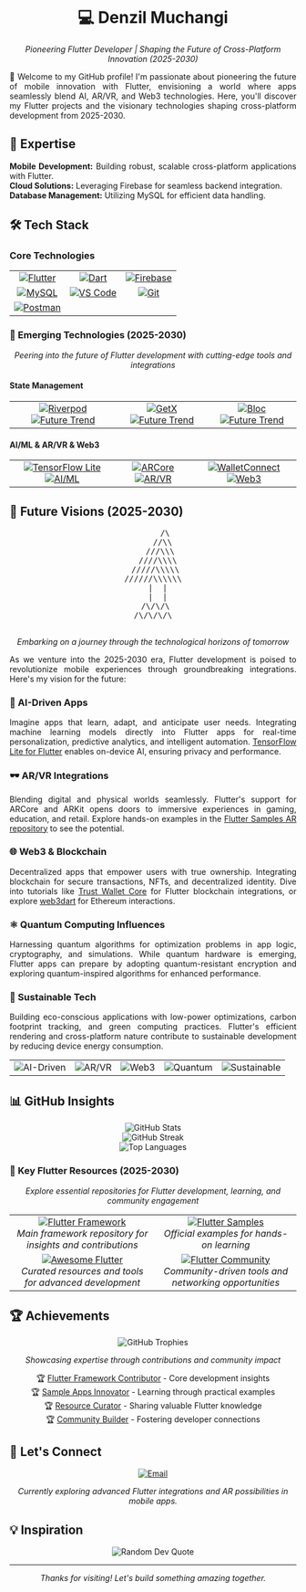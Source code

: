 <div align="center">
  <h1>💻 Denzil Muchangi</h1>
  <p><em>Pioneering Flutter Developer | Shaping the Future of Cross-Platform Innovation (2025-2030)</em></p>
</div>

<div align="justify">
  <p>👋 Welcome to my GitHub profile! I'm passionate about pioneering the future of mobile innovation with Flutter, envisioning a world where apps seamlessly blend AI, AR/VR, and Web3 technologies. Here, you'll discover my Flutter projects and the visionary technologies shaping cross-platform development from 2025-2030.</p>
</div>

## 🌟 Expertise
<div align="justify">
  <p><strong>Mobile Development:</strong> Building robust, scalable cross-platform applications with Flutter.<br>
  <strong>Cloud Solutions:</strong> Leveraging Firebase for seamless backend integration.<br>
  <strong>Database Management:</strong> Utilizing MySQL for efficient data handling.</p>
</div>

## 🛠️ Tech Stack

### Core Technologies
<table align="center">
  <tr>
    <td align="center">
      <a href="https://flutter.dev"><img src="https://img.shields.io/badge/Flutter-%2302569B.svg?style=for-the-badge&logo=Flutter&logoColor=white" alt="Flutter"/></a>
    </td>
    <td align="center">
      <a href="https://dart.dev"><img src="https://img.shields.io/badge/dart-%230175C2.svg?style=for-the-badge&logo=dart&logoColor=white" alt="Dart"/></a>
    </td>
    <td align="center">
      <a href="https://firebase.google.com"><img src="https://img.shields.io/badge/firebase-%23039BE5.svg?style=for-the-badge&logo=firebase" alt="Firebase"/></a>
    </td>
  </tr>
  <tr>
    <td align="center">
      <a href="https://www.mysql.com"><img src="https://img.shields.io/badge/mysql-4479A1.svg?style=for-the-badge&logo=mysql&logoColor=white" alt="MySQL"/></a>
    </td>
    <td align="center">
      <a href="https://code.visualstudio.com"><img src="https://img.shields.io/badge/Visual%20Studio%20Code-0078d4.svg?style=for-the-badge&logo=visual-studio-code&logoColor=white" alt="VS Code"/></a>
    </td>
    <td align="center">
      <a href="https://git-scm.com"><img src="https://img.shields.io/badge/git-%23F05033.svg?style=for-the-badge&logo=git&logoColor=white" alt="Git"/></a>
    </td>
  </tr>
  <tr>
    <td align="center">
      <a href="https://www.postman.com"><img src="https://img.shields.io/badge/Postman-FF6C37?style=for-the-badge&logo=postman&logoColor=white" alt="Postman"/></a>
    </td>
    <td align="center"></td>
    <td align="center"></td>
  </tr>
</table>

### 🚀 Emerging Technologies (2025-2030)
<div align="center">
  <p><em>Peering into the future of Flutter development with cutting-edge tools and integrations</em></p>
</div>

#### State Management
<table align="center">
  <tr>
    <td align="center">
      <a href="https://riverpod.dev"><img src="https://img.shields.io/badge/Riverpod-000000?style=for-the-badge&logo=flutter&logoColor=white" alt="Riverpod"/> <img src="https://img.shields.io/badge/2025--2030-FF6B6B?style=flat-square&logo=rocket&logoColor=white" alt="Future Trend"/></a>
    </td>
    <td align="center">
      <a href="https://pub.dev/packages/get"><img src="https://img.shields.io/badge/GetX-8B5CF6?style=for-the-badge&logo=flutter&logoColor=white" alt="GetX"/> <img src="https://img.shields.io/badge/2025--2030-FF6B6B?style=flat-square&logo=rocket&logoColor=white" alt="Future Trend"/></a>
    </td>
    <td align="center">
      <a href="https://bloclibrary.dev"><img src="https://img.shields.io/badge/Bloc-42A5F5?style=for-the-badge&logo=flutter&logoColor=white" alt="Bloc"/> <img src="https://img.shields.io/badge/2025--2030-FF6B6B?style=flat-square&logo=rocket&logoColor=white" alt="Future Trend"/></a>
    </td>
  </tr>
</table>

#### AI/ML & AR/VR & Web3
<table align="center">
  <tr>
    <td align="center">
      <a href="https://www.tensorflow.org/lite"><img src="https://img.shields.io/badge/TensorFlow%20Lite-FF6F00?style=for-the-badge&logo=tensorflow&logoColor=white" alt="TensorFlow Lite"/> <img src="https://img.shields.io/badge/AI/ML-00D4FF?style=flat-square&logo=brain&logoColor=white" alt="AI/ML"/></a>
    </td>
    <td align="center">
      <a href="https://developers.google.com/ar"><img src="https://img.shields.io/badge/ARCore-4285F4?style=for-the-badge&logo=google&logoColor=white" alt="ARCore"/> <img src="https://img.shields.io/badge/AR/VR-9C27B0?style=flat-square&logo=vr&logoColor=white" alt="AR/VR"/></a>
    </td>
    <td align="center">
      <a href="https://walletconnect.com"><img src="https://img.shields.io/badge/WalletConnect-3B99FC?style=for-the-badge&logo=walletconnect&logoColor=white" alt="WalletConnect"/> <img src="https://img.shields.io/badge/Web3-627EEA?style=flat-square&logo=ethereum&logoColor=white" alt="Web3"/></a>
    </td>
  </tr>
</table>

## 🚀 Future Visions (2025-2030)

<div align="center">
  <pre>
     /\
    //\\
   ///\\\
  ////\\\\
 /////\\\\\
//////\\\\\\
  |  |
  |  |
 /\/\/\
/\/\/\/\
  </pre>
  <p><em>Embarking on a journey through the technological horizons of tomorrow</em></p>
</div>

<div align="justify">
  <p>As we venture into the 2025-2030 era, Flutter development is poised to revolutionize mobile experiences through groundbreaking integrations. Here's my vision for the future:</p>

  <h3>🤖 AI-Driven Apps</h3>
  <p>Imagine apps that learn, adapt, and anticipate user needs. Integrating machine learning models directly into Flutter apps for real-time personalization, predictive analytics, and intelligent automation. <a href="https://pub.dev/packages/tflite_flutter">TensorFlow Lite for Flutter</a> enables on-device AI, ensuring privacy and performance.</p>

  <h3>🕶️ AR/VR Integrations</h3>
  <p>Blending digital and physical worlds seamlessly. Flutter's support for ARCore and ARKit opens doors to immersive experiences in gaming, education, and retail. Explore hands-on examples in the <a href="https://github.com/flutter/samples/tree/main/experimental/3d">Flutter Samples AR repository</a> to see the potential.</p>

  <h3>🌐 Web3 & Blockchain</h3>
  <p>Decentralized apps that empower users with true ownership. Integrating blockchain for secure transactions, NFTs, and decentralized identity. Dive into tutorials like <a href="https://github.com/trustwallet/wallet-core">Trust Wallet Core</a> for Flutter blockchain integrations, or explore <a href="https://pub.dev/packages/web3dart">web3dart</a> for Ethereum interactions.</p>

  <h3>⚛️ Quantum Computing Influences</h3>
  <p>Harnessing quantum algorithms for optimization problems in app logic, cryptography, and simulations. While quantum hardware is emerging, Flutter apps can prepare by adopting quantum-resistant encryption and exploring quantum-inspired algorithms for enhanced performance.</p>

  <h3>🌱 Sustainable Tech</h3>
  <p>Building eco-conscious applications with low-power optimizations, carbon footprint tracking, and green computing practices. Flutter's efficient rendering and cross-platform nature contribute to sustainable development by reducing device energy consumption.</p>

  <div align="center">
    <table>
      <tr>
        <td align="center">
          <img src="https://img.shields.io/badge/AI--Driven-FF6B6B?style=for-the-badge&logo=brain&logoColor=white" alt="AI-Driven"/>
        </td>
        <td align="center">
          <img src="https://img.shields.io/badge/AR/VR-9C27B0?style=for-the-badge&logo=vr&logoColor=white" alt="AR/VR"/>
        </td>
        <td align="center">
          <img src="https://img.shields.io/badge/Web3-627EEA?style=for-the-badge&logo=ethereum&logoColor=white" alt="Web3"/>
        </td>
        <td align="center">
          <img src="https://img.shields.io/badge/Quantum-00D4FF?style=for-the-badge&logo=atom&logoColor=white" alt="Quantum"/>
        </td>
        <td align="center">
          <img src="https://img.shields.io/badge/Sustainable-4CAF50?style=for-the-badge&logo=leaf&logoColor=white" alt="Sustainable"/>
        </td>
      </tr>
    </table>
  </div>
</div>

## 📊 GitHub Insights
<div align="center">
  <img src="https://github-readme-stats.vercel.app/api?username=denzil-muchangi&theme=transparent&hide_border=false&include_all_commits=true&count_private=true" alt="GitHub Stats"/><br/>
  <img src="https://nirzak-streak-stats.vercel.app/?user=denzil-muchangi&theme=transparent&hide_border=false" alt="GitHub Streak"/><br/>
  <img src="https://github-readme-stats.vercel.app/api/top-langs/?username=denzil-muchangi&theme=transparent&hide_border=false&include_all_commits=true&count_private=true&layout=compact" alt="Top Languages"/>
</div>

### 🔗 Key Flutter Resources (2025-2030)
<div align="center">
  <p><em>Explore essential repositories for Flutter development, learning, and community engagement</em></p>
  <table align="center">
    <tr>
      <td align="center">
        <a href="https://github.com/flutter/flutter"><img src="https://img.shields.io/badge/Flutter_Framework-02569B?style=for-the-badge&logo=github&logoColor=white" alt="Flutter Framework"/></a><br/>
        <em>Main framework repository for insights and contributions</em>
      </td>
      <td align="center">
        <a href="https://github.com/flutter/samples"><img src="https://img.shields.io/badge/Flutter_Samples-02569B?style=for-the-badge&logo=github&logoColor=white" alt="Flutter Samples"/></a><br/>
        <em>Official examples for hands-on learning</em>
      </td>
    </tr>
    <tr>
      <td align="center">
        <a href="https://github.com/Solido/awesome-flutter"><img src="https://img.shields.io/badge/Awesome_Flutter-02569B?style=for-the-badge&logo=github&logoColor=white" alt="Awesome Flutter"/></a><br/>
        <em>Curated resources and tools for advanced development</em>
      </td>
      <td align="center">
        <a href="https://github.com/fluttercommunity"><img src="https://img.shields.io/badge/Flutter_Community-02569B?style=for-the-badge&logo=github&logoColor=white" alt="Flutter Community"/></a><br/>
        <em>Community-driven tools and networking opportunities</em>
      </td>
    </tr>
  </table>
</div>

## 🏆 Achievements
<div align="center">
  <img src="https://github-profile-trophy.vercel.app/?username=denzil-muchangi&theme=radical&no-frame=false&no-bg=true&margin-w=4" alt="GitHub Trophies"/>
  <p><em>Showcasing expertise through contributions and community impact</em></p>
  <p>
    🏆 <a href="https://github.com/flutter/flutter">Flutter Framework Contributor</a> - Core development insights<br/>
    🏆 <a href="https://github.com/flutter/samples">Sample Apps Innovator</a> - Learning through practical examples<br/>
    🏆 <a href="https://github.com/Solido/awesome-flutter">Resource Curator</a> - Sharing valuable Flutter knowledge<br/>
    🏆 <a href="https://github.com/fluttercommunity">Community Builder</a> - Fostering developer connections
  </p>
</div>

## 💬 Let's Connect
<div align="center">
  <a href="mailto:njagidenzil@gmail.com">
    <img src="https://img.shields.io/badge/Email-D14836?logo=gmail&logoColor=white" alt="Email"/>
  </a>
</div>

<div align="center">
  <p><em>Currently exploring advanced Flutter integrations and AR possibilities in mobile apps.</em></p>
</div>

## 💡 Inspiration
<div align="center">
  <img src="https://quotes-github-readme.vercel.app/api?type=horizontal&theme=radical" alt="Random Dev Quote"/>
</div>

---
<div align="center">
  <p><em>Thanks for visiting! Let's build something amazing together.</em></p>
</div>
